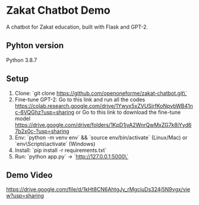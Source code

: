 ﻿# Zakat Chatbot Demo
A chatbot for Zakat education, built with Flask and GPT-2.
## Pyhton version
Python 3.8.7
## Setup

1. Clone: \`git clone https://github.com/openoneforme/zakat-chatbot.git\`
2. Fine-tune GPT-2: Go to this link and run all the codes https://colab.research.google.com/drive/1Ywyx5xZVUSirfKoNpybWB41nc-6VQGhz?usp=sharing
   or
   Go to this link to download the fine-tune model https://drive.google.com/drive/folders/1KpD1jvA2WnrQwMxZG7k8iYyd67b2x0c-?usp=sharing
4. Env: \`python -m venv env\` && \`source env/bin/activate\` (Linux/Mac) or \`env\\Scripts\\activate\` (Windows)
5. Install: \`pip install -r requirements.txt\`
6. Run: \`python app.py\` → \`http://127.0.0.1:5000\`


## Demo Video

https://drive.google.com/file/d/1kHt8CN6AhtgJy_rMgciuDs324j5N9vgx/view?usp=sharing
